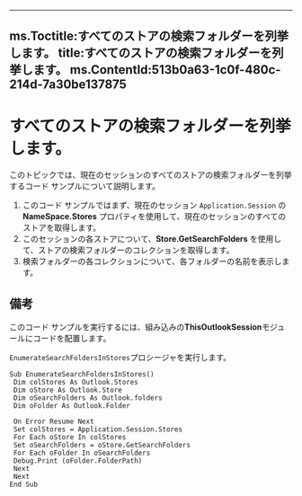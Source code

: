 

---
ms.Toctitle:すべてのストアの検索フォルダーを列挙します。
title:すべてのストアの検索フォルダーを列挙します。
ms.ContentId:513b0a63-1c0f-480c-214d-7a30be137875
---
# すべてのストアの検索フォルダーを列挙します。




このトピックでは、現在のセッションのすべてのストアの検索フォルダーを列挙するコード サンプルについて説明します。

1. このコード サンプルではまず、現在のセッション `Application.Session` の **NameSpace.Stores** プロパティを使用して、現在のセッションのすべてのストアを取得します。
2. このセッションの各ストアについて、**Store.GetSearchFolders** を使用して、ストアの検索フォルダーのコレクションを取得します。
3. 検索フォルダーの各コレクションについて、各フォルダーの名前を表示します。


## 備考
このコード サンプルを実行するには、組み込みの**ThisOutlookSession**モジュールにコードを配置します。

`EnumerateSearchFoldersInStores`プロシージャを実行します。

```sourcecode
Sub EnumerateSearchFoldersInStores() 
 Dim colStores As Outlook.Stores 
 Dim oStore As Outlook.Store 
 Dim oSearchFolders As Outlook.folders 
 Dim oFolder As Outlook.Folder 
 
 On Error Resume Next 
 Set colStores = Application.Session.Stores 
 For Each oStore In colStores 
 Set oSearchFolders = oStore.GetSearchFolders 
 For Each oFolder In oSearchFolders 
 Debug.Print (oFolder.FolderPath) 
 Next 
 Next 
End Sub
```





